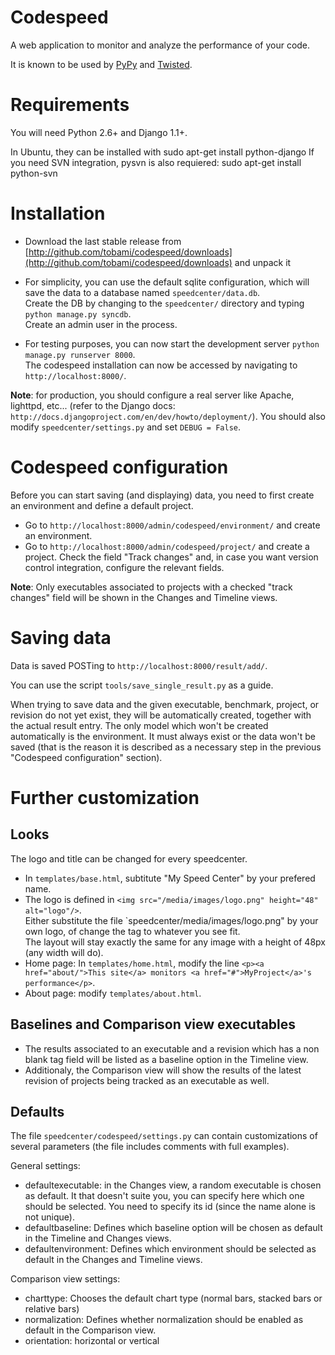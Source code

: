 # Codespeed
A web application to monitor and analyze the performance of your code.

It is known to be used by [PyPy](http://speed.pypy.org) and [Twisted](http://speed.twistedmatrix.com).

# Requirements
You will need Python 2.6+ and Django 1.1+.

In Ubuntu, they can be installed with
    sudo apt-get install python-django
If you need SVN integration, pysvn is also requiered:
    sudo apt-get install python-svn

# Installation
* Download the last stable release from [http://github.com/tobami/codespeed/downloads](http://github.com/tobami/codespeed/downloads) and unpack it
* For simplicity, you can use the default sqlite configuration, which will save the data to a database named `speedcenter/data.db`.  
Create the DB by changing to the `speedcenter/` directory and typing `python manage.py syncdb`.  
Create an admin user in the process.

* For testing purposes, you can now start the development server `python manage.py runserver 8000`.  
The codespeed installation can now be accessed by navigating to `http://localhost:8000/`.

**Note**: for production, you should configure a real server like Apache, lighttpd, etc... (refer to the Django docs: `http://docs.djangoproject.com/en/dev/howto/deployment/`). You should also modify `speedcenter/settings.py` and set `DEBUG = False`.

# Codespeed configuration
Before you can start saving (and displaying) data, you need to first create an environment and define a default project.

* Go to `http://localhost:8000/admin/codespeed/environment/`
and create an environment.
* Go to `http://localhost:8000/admin/codespeed/project/`
and create a project.
Check the field "Track changes" and, in case you want version control integration, configure the relevant fields.

**Note**: Only executables associated to projects with a checked "track changes" field will be shown in the Changes and Timeline views.

# Saving data
Data is saved POSTing to `http://localhost:8000/result/add/`.
    
You can use the script `tools/save_single_result.py` as a guide.

When trying to save data and the given executable, benchmark, project, or revision do not yet exist, they will be automatically created, together with the actual result entry. The only model which won't be created automatically is the environment. It must always exist or the data won't be saved (that is the reason it is described as a necessary step in the previous "Codespeed configuration" section).

# Further customization

## Looks
The logo and title can be changed for every speedcenter.

* In `templates/base.html`, subtitute "My Speed Center" by your prefered name.
* The logo is defined in `<img src="/media/images/logo.png" height="48" alt="logo"/>`.  
Either substitute the file `speedcenter/media/images/logo.png" by your own logo, of change the tag to whatever you see fit.  
The layout will stay exactly the same for any image with a height of 48px (any width will do).
* Home page: In `templates/home.html`, modify the line `<p><a href="about/">This site</a> monitors <a href="#">MyProject</a>'s performance</p>`.
* About page: modify `templates/about.html`.

## Baselines and Comparison view executables
* The results associated to an executable and a revision which has a non blank tag field will be listed as a baseline option in the Timeline view.
* Additionaly, the Comparison view will show the results of the latest revision of projects being tracked as an executable as well.

## Defaults
The file `speedcenter/codespeed/settings.py` can contain customizations of several parameters (the file includes comments with full examples).

General settings:

* defaultexecutable: in the Changes view, a random executable is chosen as default. It that doesn't suite you, you can specify here which one should be selected. You need to specify its id (since the name alone is not unique).
* defaultbaseline: Defines which baseline option will be chosen as default in the Timeline and Changes views.
* defaultenvironment: Defines which environment should be selected as default in the Changes and Timeline views.

Comparison view settings:

* charttype: Chooses the default chart type (normal bars, stacked bars or relative bars)
* normalization: Defines whether normalization should be enabled as default in the Comparison view.
* orientation: horizontal or vertical
